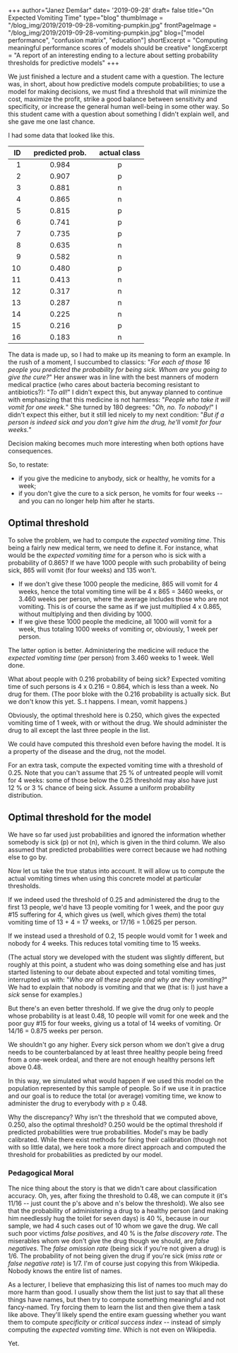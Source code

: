 +++
author="Janez Demšar"
date= '2019-09-28'
draft= false
title="On Expected Vomiting Time"
type="blog"
thumbImage = "/blog_img/2019/2019-09-28-vomiting-pumpkin.jpg"
frontPageImage = "/blog_img/2019/2019-09-28-vomiting-pumpkin.jpg"
blog=["model performance", "confusion matrix", "education"]
shortExcerpt = "Computing meaningful performance scores of models should be creative"
longExcerpt = "A report of an interesting ending to a lecture about setting probability thresholds for predictive models"
+++

We just finished a lecture and a student came with a question. The lecture was, in short, about how predictive models compute probabilities; to use a model for making decisions, we must find a threshold that will minimize the cost, maximize the profit, strike a good balance between sensitivity and specificity, or increase the general human well-being in some other way. So this student came with a question about something I didn't explain well, and she gave me one last chance.

I had some data that looked like this.

| ID  | &nbsp;&nbsp;&nbsp;predicted prob.&nbsp;&nbsp;&nbsp; | аctual class |
| --: | :----------------------: | :----------: | 
|  1  | 0.984                   | p            |
|  2  | 0.907                   | p            |
|  3  | 0.881                   | n            |
|  4  | 0.865                   | n            |
|  5  | 0.815                   | p            |
|  6  | 0.741                   | p            |
|  7  | 0.735                   | p            |
|  8  | 0.635                   | n            |
|  9  | 0.582                   | n            |
| 10  | 0.480                   | p            |
| 11  | 0.413                   | n            |
| 12  | 0.317                   | n            |
| 13  | 0.287                   | n            |
| 14  | 0.225                   | n            |
| 15  | 0.216                   | p            |
| 16  | 0.183                   | n            |

<p>

The data is made up, so I had to make up its meaning to form an example. In the rush of a moment, I succumbed to classics: "*For each of those 16 people you predicted the probability for being sick. Whom are you going to give the cure?*" Her answer was in line with the best manners of modern medical practice (who cares about bacteria becoming resistant to antibiotics?): "*To all!*" I didn't expect this, but anyway planned to continue with emphasizing that this medicine is not harmless: "*People who take it will vomit for one week.*" She turned by 180 degrees: "*Oh, no. To nobody!*" I didn't expect this either, but it still led nicely to my next condition: "*But if a person is indeed sick and you don't give him the drug, he'll vomit for four weeks.*"

Decision making becomes much more interesting when both options have consequences.

So, to restate:

- if you give the medicine to anybody, sick or healthy, he vomits for a week; 
- if you don't give the cure to a sick person, he vomits for four weeks -- and you can no longer help him after he starts.


## Optimal threshold

To solve the problem, we had to compute the *expected vomiting time*. This being a fairly new medical term, we need to define it. For instance, what would be the *expected vomiting time* for a person who is sick with a probability of 0.865? If we have 1000 people with such probability of being sick, 865 will vomit (for four weeks) and 135 won't.

- If we don't give these 1000 people the medicine, 865 will vomit for 4 weeks, hence the total vomiting time will be 4 x 865 = 3460 weeks, or 3.460 weeks per person, where the average includes those who are not vomiting. This is of course the same as if we just multiplied 4 x 0.865, without multiplying and then dividing by 1000.
- If we give these 1000 people the medicine, all 1000 will vomit for a week, thus totaling 1000 weeks of vomiting or, obviously, 1 week per person.

The latter option is better. Administering the medicine will reduce the *expected vomiting time* (per person) from 3.460 weeks to 1 week. Well done.

What about people with 0.216 probability of being sick? Expected vomiting time of such persons is 4 x 0.216 = 0.864, which is less than a week. No drug for them. (The poor bloke with the 0.216 probability is actually sick. But we don't know this yet. S..t happens. I mean, vomit happens.)

Obviously, the optimal threshold here is 0.250, which gives the expected vomiting time of 1 week, with or without the drug. We should administer the drug to all except the last three people in the list.

We could have computed this threshold even before having the model. It is a property of the disease and the drug, not the model.

For an extra task, compute the expected vomiting time with a threshold of 0.25. Note that you can't assume that 25&nbsp;% of untreated people will vomit for 4 weeks: some of those below the 0.25 threshold may also have just 12&nbsp;% or 3&nbsp;% chance of being sick. Assume a uniform probability distribution.


## Optimal threshold for the model

We have so far used just probabilities and ignored the information whether somebody is sick (p) or not (n), which is given in the third column. We also assumed that predicted probabilities were correct because we had nothing else to go by.

Now let us take the true status into account. It will allow us to compute the actual vomiting times when using this concrete model at particular thresholds.

If we indeed used the threshold of 0.25 and administered the drug to the first 13 people, we'd have 13 people vomiting for 1 week, and the poor guy #15 suffering for 4, which gives us (well, which gives *them*) the total vomiting time of 13 + 4 = 17 weeks, or 17/16 = 1.0625 per person.

If we instead used a threshold of 0.2, 15 people would vomit for 1 week and nobody for 4 weeks. This reduces total vomiting time to 15 weeks.

(The actual story we developed with the student was slightly different, but roughly at this point, a student who was doing something else and has just started listening to our debate about expected and total vomiting times, interrupted us with: "*Who are all these people and why are they vomiting?*" We had to explain that nobody is vomiting and that we (that is: I) just have a *sick* sense for examples.)

But there's an even better threshold. If we give the drug only to people whose probability is at least 0.48, 10 people will vomit for one week and the poor guy #15 for four weeks, giving us a total of 14 weeks of vomiting. Or 14/16 = 0.875 weeks per person.

We shouldn't go any higher. Every sick person whom we don't give a drug needs to be counterbalanced by at least three healthy people being freed from a one-week ordeal, and there are not enough healthy persons left above 0.48.

In this way, we simulated what would happen if we used this model on the population represented by this sample of people. So if we use it in practice and our goal is to reduce the total (or average) vomiting time, we know to administer the drug to everybody with p &ge; 0.48.

Why the discrepancy? Why isn't the threshold that we computed above, 0.250, also the optimal threshold? 0.250 would be the optimal threshold if predicted probabilities were true probabilities. Model's may be badly calibrated. While there exist methods for fixing their calibration (though not with so little data), we here took a more direct approach and computed the threshold for probabilities as predicted by our model.

### Pedagogical Moral

The nice thing about the story is that we didn't care about classification accuracy. Oh, yes, after fixing the threshold to 0.48, we can compute it (it's 11/16 -- just count the p's above and n's below the threshold). We also see that the probability of administering a drug to a healthy person (and making him needlessly hug the toilet for seven days) is 40&nbsp;%, because in our sample, we had 4 such cases out of 10 whom we gave the drug. We call such poor victims *false positives*, and 40 % is the *false discovery rate*. The miserables whom we don't give the drug though we should, are *false negatives*. The *false omission rate* (being sick if you're not given a drug) is 1/6. The probability of not being given the drug if you're sick (*miss rate* or *false negative rate*) is 1/7. I'm of course just copying this from Wikipedia. Nobody knows the entire list of names.

As a lecturer, I believe that emphasizing this list of names too much may do more harm than good. I usually show them the list just to say that all these things have names, but then try to compute something meaningful and not fancy-named. Try forcing them to learn the list and then give them a task like above. They'll likely spend the entire exam guessing whether you want them to compute *specificity* or *critical success index* -- instead of simply computing the *expected vomiting time*. Which is not even on Wikipedia.

Yet.